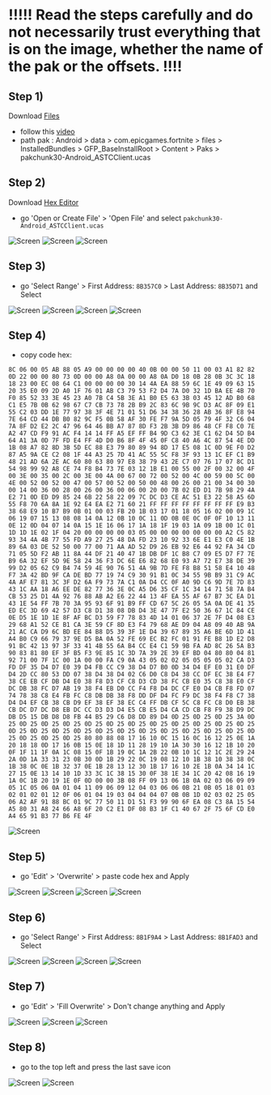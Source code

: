 # !!!!! Read the steps carefully and do not necessarily trust everything that is on the image, whether the name of the pak or the offsets. !!!!
## Step 1)
Download [Files](https://play.google.com/store/apps/details?id=com.marc.files) 
- follow this [video](https://youtu.be/8N6MFhZ8XlY?si=ULY7uNq79dFiOSix)
- path pak : Android > data > com.epicgames.fortnite > files > InstalledBundles > GFP_BaseInstallRoot > Content > Paks > pakchunk30-Android_ASTCClient.ucas

## Step 2)
Download [Hex Editor](https://play.google.com/store/apps/details?id=tk.yunus.hexeditor)
- go 'Open or Create File' > 'Open File' and select ```pakchunk30-Android_ASTCClient.ucas```

![Screen](../../Assets/OrangeCopy/OrangeCopy1.jpg)
![Screen](../../Assets/OrangeCopy/OrangeCopy2.jpg)
![Screen](../../Assets/OrangeCopy/OrangeCopy3.jpg)

## Step 3)
- go 'Select Range' > First Address: ```8B357C0``` > Last Address: ```8B35D71``` and Select

![Screen](../../Assets/OrangeCopy/OrangeCopy4.jpg)
![Screen](../../Assets/OrangeCopy/OrangeCopy5.jpg)
![Screen](../../Assets/OrangeCopy/OrangeCopy6.jpg)
![Screen](../../Assets/OrangeCopy/OrangeCopy7.jpg)

## Step 4)
- copy code hex: 

```
8C 06 00 05 AB 88 05 A9 00 00 00 00 40 0B 00 00 50 11 00 03 A1 82 82 0D 22 00 00 80 73 0D 00 00 A8 0A 00 00 A8 0A D0 18 0B 28 0B 3C 3C 18 18 23 00 EC 08 64 C1 00 00 00 00 30 14 4A EA 88 59 6C 1E 49 09 63 15 20 35 E0 09 2D A0 1F 76 01 AB C3 79 53 F2 D4 7A D0 32 1D BA EE 4B 70 F0 85 52 33 3E 45 23 A0 7B C4 5B 3E A1 B0 E5 63 3B 03 45 12 AD B0 68 C1 E5 7B 0B 62 98 67 C7 CB 73 78 2B B9 2C 83 6C 9B 9C D3 AC 8F 09 E1 55 C2 03 DD 1E 77 97 38 3F 4E 71 01 51 D6 34 38 36 28 AB 36 8F E8 94 7E 64 CD 44 DB B0 82 9C F5 0B 58 AF 30 FE F7 9A 5D 05 79 4F 32 C6 04 7A 8F D2 E2 2C 47 96 64 46 BB A7 87 8D F3 2B 3B D9 86 48 CF F8 C0 7E A2 47 CD F9 91 AC F4 14 14 FF A5 EF FF B4 9D C3 62 3E C1 62 D4 5D B4 64 A1 3A 0D 7F FD E4 FF 4D D0 B6 8F 4F 45 0F C8 40 A6 4C 87 54 4E DD 1B 08 A7 82 8D 3B 5D EC 88 E3 79 80 89 94 8D 17 E5 08 1C 0D 9E F0 D2 87 A5 9A CE C2 08 1F 44 A3 25 7D 41 AC 55 5C F8 3F 93 13 1C EF C1 B9 48 21 AD 6A 2E AC 60 80 63 80 97 E8 38 79 43 2E C7 07 76 17 07 8C D1 54 98 99 92 A8 CE 74 F8 B4 73 7E 03 12 1B E1 00 55 00 2F 00 32 00 4F 00 3E 00 35 00 2C 00 3E 00 4A 00 67 00 72 00 52 00 4C 00 59 00 5C 00 4E 00 52 00 52 00 47 00 57 00 52 00 50 00 48 00 26 00 21 00 34 00 30 00 14 00 36 00 28 00 26 00 36 00 06 00 20 00 7B 02 ED D1 7B 98 29 4A E2 71 0D ED D9 85 24 6B 22 58 22 09 7C DC D3 CE AC 51 E3 22 58 A5 6D 55 F8 70 6A 8A 1E 92 E4 EA E2 71 60 21 FF FF FF FF FF FF FF FF E9 B3 38 68 E9 10 B7 B9 0B 01 00 03 FB 20 1B 03 17 01 18 05 16 02 00 09 1C 06 19 07 15 13 08 08 14 0A 12 0B 10 0C 11 0D 0B 0E 0C 0F 0F 10 13 11 0E 12 0D 04 07 14 0A 15 1E 16 06 17 1A 18 1F 19 03 1A 09 1B 00 1C 01 1D 1D 1E 02 1F 04 20 00 00 00 00 03 05 00 00 00 00 00 00 00 A2 C5 82 93 34 4A 4B 77 55 FD A9 27 25 48 DA FD 23 10 92 33 6E E1 E3 C0 4E 1B 89 6A 03 DE 52 50 00 77 00 71 AA AD 52 D9 26 EB 92 E6 44 92 FA 34 CD 71 05 5D F2 AB 11 8A 44 DF 21 40 47 1B DB DF 1C B8 C7 09 E5 D7 F7 7E B9 6A 32 EF 5D 9E 58 24 36 F3 DC 6E E6 82 68 E0 93 A7 72 E7 38 DE 39 99 D2 05 62 C9 B4 74 59 4E 90 76 51 4A 9B 7D FE F8 B8 51 58 E4 10 48 F7 3A 42 BD 9F CA DE BD 77 19 74 C9 30 91 B1 0C 34 55 9B B9 31 C9 AC 4A AF E7 81 3C 3F D2 6A F9 73 7A C1 0A D4 CC 0F A0 9D C6 9D 7E 7D 83 43 1C AA 18 A6 EE DE 82 77 36 3E 0C A5 D6 35 CF 1C 34 14 71 58 7A B4 CB 53 25 D1 4A 92 76 88 AB A2 E6 22 44 13 4F EA 55 AF 67 B7 3C EA D1 43 1E 54 FF 7B 70 3A 95 93 6F 91 B9 FF CD 67 5C 26 05 5A 0A DE 41 35 ED EC 3D 69 42 57 D3 C8 D1 38 08 DB D4 3E 47 7F E2 50 36 67 1C 84 CE 0E D5 1E 1D 1E 8F AF BC D3 59 F7 78 83 4D 14 01 06 37 2E 7F D4 08 E3 29 68 A1 52 CE B1 CA 3E 59 CF 8D E3 F4 79 68 AE D9 04 A8 09 40 AB 9A 21 AC CA D9 6C BD EE 84 B8 D5 39 3F 1E D4 39 67 89 35 A6 BE 6D 1D 41 A4 B0 C9 66 79 37 9E D5 BA 0A 52 FE 69 EC B2 FC 01 91 FE B8 1D E2 D8 91 BC 42 13 97 3F 33 41 4B 55 6A B4 CC E4 C1 59 9B FA AD 8C 26 5A B3 90 83 81 80 EF 3F B5 F3 9E 85 1C 3D 7A 39 2E 39 EF BD 04 80 80 04 81 92 71 00 7F 1C 00 1A 00 00 FA C9 0A 43 05 02 02 05 05 05 05 02 CA D3 FD DF 35 D4 D7 E0 39 D4 FB CC C9 38 D4 D7 B0 0D 34 D4 EF E0 31 E0 DF D4 2D CC 80 53 DD 07 38 D4 38 D4 02 C6 D0 C8 D4 38 CC DF EC 38 E4 F7 38 CE EB CF DB D4 E0 38 F8 D3 CF C8 D3 CD 38 FC CB E0 35 C8 38 E0 CF DC DB 38 FC D7 AB 19 38 F4 EB D0 CC F4 F8 D4 DC CF E0 D4 CB F8 FD 07 74 78 38 C8 E4 FB FC C8 DB DB 38 F8 DD DF D4 FC F9 DC 38 F4 F8 C7 38 D4 D4 EF CB 38 CB D9 EF 38 EF 38 EC C4 FF DB CF 5C C8 FC C8 D0 EB 38 CB DC D7 DC D8 EB DC CC D3 D3 D4 E5 CB E5 D4 CA CD CB F8 F9 38 D9 DC DB D5 15 DB D8 D8 FB 44 B5 29 C6 D8 DD 89 D4 0D 25 0D 25 0D 25 3A 0D 25 0D 25 0D 25 0D 25 0D 25 0D 25 0D 25 0D 25 0D 25 0D 25 0D 25 0D 25 0D 25 0D 25 0D 25 0D 25 0D 25 0D 25 0D 25 0D 25 0D 25 0D 25 0D 25 0D 25 0D 25 0D 25 0D 25 80 80 88 08 17 16 10 0C 15 16 0C 16 12 25 0E 1A 20 18 18 0D 17 16 0B 15 0E 18 1D 11 28 19 10 1A 30 30 16 12 1B 10 20 0F 1F 11 1F 0A 1C 08 15 0F 1B 19 0C 1A 2B 22 0B 10 1C 12 1C 2E 29 24 2A 0D 1A 33 31 23 0B 30 0D 1B 29 22 0C 19 08 12 10 1B 38 10 38 38 0C 1B 38 0C 0E 1B 32 37 0E 1B 28 13 12 30 1B 17 16 10 2E 1B 0A 34 14 1C 27 15 0E 13 14 10 1D 33 3C 1C 38 15 30 0F 38 1E 34 1C 20 42 08 16 19 1A 0C 1B 20 19 1E 0F 0D 00 00 3B 08 FF 09 13 06 1B 0A 02 03 06 09 09 05 1C 05 06 0A 01 04 11 09 06 09 12 04 03 06 06 0B 21 0B 05 18 01 03 02 01 02 01 12 0F 06 01 04 19 03 04 04 04 07 0B 0B 1D 02 03 02 25 05 06 A2 AF 91 88 BC 01 9C 77 50 11 D1 51 F3 99 90 6F EA 08 C3 8A 15 54 A5 80 31 A8 24 66 A8 6F 20 C2 E1 DF 08 B3 1F C1 40 67 2F 75 6F CD E0 A4 65 91 B3 77 B6 FE 4F
```

![Screen](../../Assets/OrangeCopy/OrangeCopy9.jpg)

## Step 5)
- go 'Edit' > 'Overwrite' > paste code hex and Apply

![Screen](../../Assets/OrangeCopy/OrangeCopy5e.jpg)
![Screen](../../Assets/OrangeCopy/OrangeCopy8.jpg)
![Screen](../../Assets/OrangeCopy/OrangeCopy10.jpg)
![Screen](../../Assets/OrangeCopy/OrangeCopy11.jpg)

## Step 6)
- go 'Select Range' > First Address: ```8B1F9A4``` > Last Address: ```8B1FAD3``` and Select

![Screen](../../Assets/OrangeCopy/OrangeCopy4.jpg)
![Screen](../../Assets/OrangeCopy/OrangeCopy12.jpg)
![Screen](../../Assets/OrangeCopy/OrangeCopy13.jpg)
![Screen](../../Assets/OrangeCopy/OrangeCopy14.jpg)

## Step 7)
- go 'Edit' > 'Fill Overwrite' > Don't change anything and Apply

![Screen](../../Assets/OrangeCopy/OrangeCopy15.jpg)
![Screen](../../Assets/OrangeCopy/OrangeCopy16.jpg)
![Screen](../../Assets/OrangeCopy/OrangeCopy17.jpg)

## Step 8)
- go to the top left and press the last save icon

![Screen](../../Assets/OrangeCopy/OrangeCopy18.jpg)
![Screen](../../Assets/OrangeCopy/OrangeCopy19.jpg)